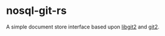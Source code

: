 # nosql-git-rs

A simple document store interface based upon [libgit2](https://libgit2.org/) and [git2](https://github.com/rust-lang/git2-rs).